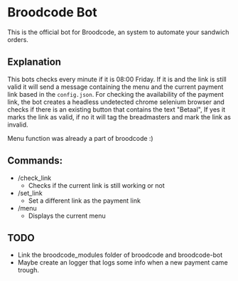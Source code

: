 # Broodcode Bot
This is the official bot for Broodcode, an system to automate your sandwich orders.

## Explanation
This bots checks every minute if it is 08:00 Friday. If it is and the link is still valid it will send a message containing the menu and the current payment link based in the `config.json`.
For checking the availability of the payment link, the bot creates a headless undetected chrome selenium browser and checks if there is an existing button that contains the text "Betaal", If yes it marks the link as valid, if no it will tag the breadmasters and mark the link as invalid.

Menu function was already a part of broodcode :)

## Commands:
- /check_link
  - Checks if the current link is still working or not
- /set_link
  - Set a different link as the payment link
- /menu
  - Displays the current menu

## TODO
- Link the broodcode_modules folder of broodcode and broodcode-bot
- Maybe create an logger that logs some info when a new payment came trough.
